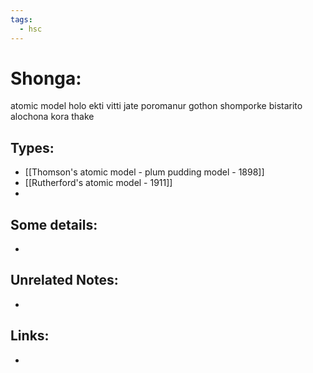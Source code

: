 ```yaml
---
tags:
  - hsc
---
```

# Shonga:
atomic model holo ekti vitti jate poromanur gothon shomporke bistarito alochona kora thake
## Types:
- [[Thomson's atomic model - plum pudding model - 1898]]
- [[Rutherford's atomic model - 1911]] 
- 
## Some details:
- 
## Unrelated Notes:
- 
## Links:
- 